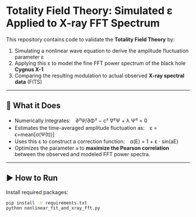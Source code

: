 # Totality Field Theory: Simulated ε Applied to X-ray FFT Spectrum

This repository contains code to validate the **Totality Field Theory** by:

1. Simulating a nonlinear wave equation to derive the amplitude fluctuation parameter ε
2. Applying this ε to model the fine FFT power spectrum of the black hole **Cygnus X-1**
3. Comparing the resulting modulation to actual observed **X-ray spectral data** (FITS)

---

## 🧪 What it Does

- Numerically integrates:　∂²Ψ/∂Φ² − c² ∇²Ψ + λ Ψ³ = 0
- Estimates the time-averaged amplitude fluctuation as:　ε = ϵ=mean[σ(Ψ(t))]
- Uses this ε to construct a correction function:　α(E) = 1 + ε · sin(aE)
- Optimizes the parameter `a` to **maximize the Pearson correlation** between the observed and modeled FFT power spectra.

---

## ▶️ How to Run

Install required packages:

```bash
pip install -r requirements.txt
python nonlinear_fit_and_xray_fft.py


